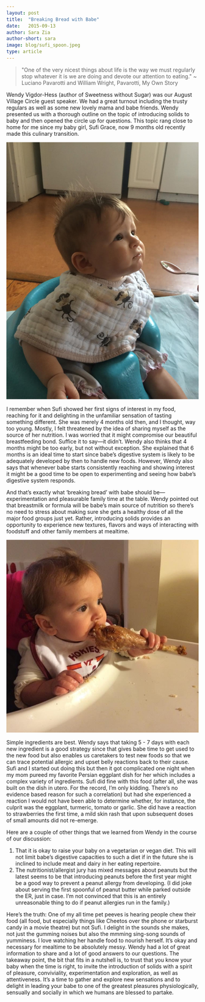 ```yaml
---
layout: post
title:  "Breaking Bread with Babe"
date:   2015-09-13
author: Sara Zia
author-short: sara
image: blog/sufi_spoon.jpeg
type: article
---
```


> "One of the very nicest things about life is the way we must regularly stop whatever it is we are doing and devote our attention to eating." ~ Luciano Pavarotti and William Wright, Pavarotti, My Own Story

Wendy Vigdor-Hess (author of Sweetness without Sugar) was our August Village Circle guest speaker.  We had a great turnout including the trusty regulars as well as some new lovely mama and babe friends.  Wendy presented us with a thorough outline on the topic of introducing solids to baby and then opened the circle up for questions. This topic rang close to home for me since my baby girl, Sufi Grace, now 9 months old recently made this culinary transition.

<img class="small-6 medium-6 columns" src="/images/blog/sufi_spoon.jpeg">

I remember when Sufi showed her first signs of interest in my food, reaching for it and delighting in the unfamiliar sensation of tasting something different. She was merely 4 months old then, and I thought, way too young. Mostly, I felt threatened by the idea of sharing myself as the source of her nutrition. I was worried that it might compromise our beautiful breastfeeding bond. Suffice it to say—it didn’t. Wendy also thinks that 4 months might be too early, but not without exception. She explained that 6 months is an ideal time to start since babe’s digestive system is likely to be adequately developed by then to handle new foods.  However, Wendy also says that whenever babe starts consistently reaching and showing interest it might be a good time to be open to experimenting and seeing how babe’s digestive system responds.

And that’s exactly what ‘breaking bread’ with babe should be—experimentation and pleasurable family time at the table. Wendy pointed out that breastmilk or formula will be babe’s main source of nutrition so there’s no need to stress about making sure she gets a healthy dose of all the major food groups just yet. Rather, introducing solids provides an opportunity to experience new textures, flavors and ways of interacting with foodstuff and other family members at mealtime.

<img class="small-6 medium-6 columns" src="/images/blog/dem_bone.jpg">

Simple ingredients are best. Wendy says that taking 5 - 7 days with each new ingredient is a good strategy since that gives babe time to get used to the new food but also enables us caretakers to test new foods so that we can trace potential allergic and upset belly reactions back to their cause. Sufi and I started out doing this but then it got complicated one night when my mom pureed my favorite Persian eggplant dish for her which includes a complex variety of ingredients. Sufi did fine with this food (after all, she was built on the dish in utero. For the record, I’m only kidding. There’s no evidence based reason for such a correlation) but had she experienced a reaction I would not have been able to determine whether, for instance, the culprit was the eggplant, turmeric, tomato or garlic. She did have a reaction to strawberries the first time, a mild skin rash that upon subsequent doses of small amounts did not re-emerge.

Here are a couple of other things that we learned from Wendy in the course of our discussion:

1. That it is okay to raise your baby on a vegetarian or vegan diet. This will not limit babe’s digestive capacities to such a diet if in the future she is inclined to include meat and dairy in her eating repertoire.
1. The nutritionist/allergist jury has mixed messages about peanuts but the latest seems to be that introducing peanuts before the first year might be a good way to prevent a peanut allergy from developing.  (I did joke about serving the first spoonful of peanut butter while parked outside the ER, just in case. I’m not convinced that this is an entirely unreasonable thing to do if peanut allergies run in the family.)

Here’s the truth: One of my all time pet peeves is hearing people chew their food (all food, but especially things like Cheetos over the phone or starburst candy in a movie theatre) but not Sufi. I delight in the sounds she makes, not just the gumming noises but also the mmming sing-song sounds of yumminess. I love watching her handle food to nourish herself.  It’s okay and necessary for mealtime to be absolutely messy. Wendy had a lot of great information to share and a lot of good answers to our questions. The takeaway point, the bit that fits in a nutshell is, to trust that you know your baby when the time is right, to invite the introduction of solids with a spirit of pleasure, conviviality, experimentation and exploration, as well as attentiveness. It’s a time to gather and explore new sensations and to delight in leading your babe to one of the greatest pleasures physiologically, sensually and socially in which we humans are blessed to partake.
